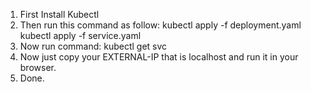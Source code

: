 1. First Install Kubectl
2. Then run this command as follow:
   kubectl apply -f deployment.yaml
   kubectl apply -f service.yaml
3. Now run command: kubectl get svc
4. Now just copy your EXTERNAL-IP that is localhost and 
   run it in your browser.
5. Done.